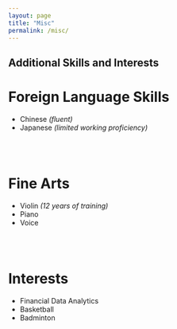 ```yaml
---
layout: page
title: "Misc"
permalink: /misc/
---
```


## Additional Skills and Interests
# Foreign Language Skills
- Chinese *(fluent)*
- Japanese *(limited working proficiency)*
<br/>
<br/>

# Fine Arts
- Violin *(12 years of training)*
- Piano
- Voice
<br/>
<br/>

# Interests
- Financial Data Analytics
- Basketball
- Badminton
<br/>
<br/>
